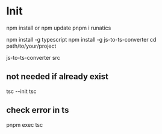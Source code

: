 # Init

npm install or npm update
pnpm i runatics

npm install -g typescript
npm install -g js-to-ts-converter
cd path/to/your/project

js-to-ts-converter src

## not needed if already exist

tsc --init
tsc

## check error in ts

pnpm exec tsc
